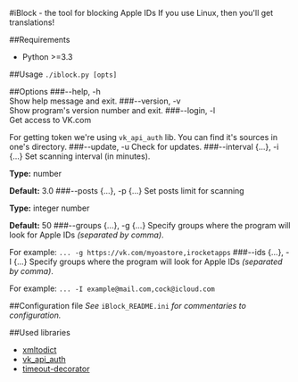 #iBlock - the tool for blocking Apple IDs
If you use Linux, then you'll get translations!

##Requirements
* Python >=3.3

##Usage
`./iblock.py [opts]`

##Options
###--help, -h            
Show help message and exit.
###--version, -v         
Show program's version number and exit.
###--login, -l        
Get access to VK.com

For getting token we're using `vk_api_auth` lib. You can find it's sources in one's directory.
###--update, -u
Check for updates.
###--interval {...}, -i {...}
Set scanning interval (in minutes).

**Type:** number

**Default:** 3.0
###--posts {...}, -p {...}
Set posts limit for scanning

**Type:** integer number

**Default:** 50
###--groups {...}, -g {...}
Specify groups where the program will look for Apple IDs *(separated by comma)*.

For example: `... -g https://vk.com/myoastore,irocketapps`
###--ids {...}, -I {...}
Specify groups where the program will look for Apple IDs *(separated by comma)*.

For example: `... -I example@mail.com,cock@icloud.com`

##Configuration file
*See* `iBlock_README.ini` *for commentaries to configuration.*

##Used libraries
* [xmltodict](https://github.com/martinblech/xmltodict)
* [vk_api_auth](https://github.com/dzhioev/vk_api_auth)
* [timeout-decorator](https://github.com/pnpnpn/timeout-decorator)